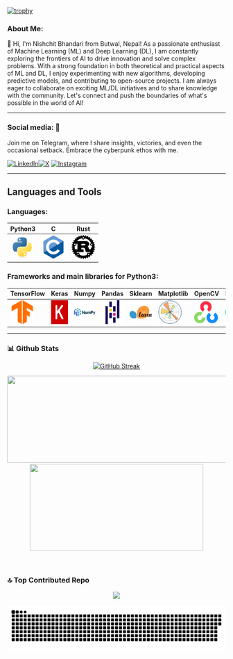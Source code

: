 [![trophy](https://github-profile-trophy.vercel.app/?username=nishchitbh&title=Stars,Followers,Commits,Repositories,MultipleLang,PullRequest&theme=tokyonight)](https://github.com/ryo-ma/github-profile-trophy)
  
### About Me:    

👋 Hi, I'm Nishchit Bhandari from Butwal, Nepal! As a passionate enthusiast of Machine Learning (ML) and Deep Learning (DL), I am constantly exploring the frontiers of AI to drive innovation and solve complex problems. With a strong foundation in both theoretical and practical aspects of ML and DL, I enjoy experimenting with new algorithms, developing predictive models, and contributing to open-source projects. I am always eager to collaborate on exciting ML/DL initiatives and to share knowledge with the community. Let's connect and push the boundaries of what's possible in the world of AI!

---
   
### Social media: 📡    
Join me on Telegram, where I share insights, victories, and even the occasional setback. Embrace the cyberpunk ethos with me. 

[![LinkedIn](https://img.shields.io/badge/LinkedIn-%230077B5.svg?logo=linkedin&logoColor=white)](https://linkedin.com/in/nishchit-bhandari-3bbb6b195)[![X](https://img.shields.io/badge/X-black.svg?logo=X&logoColor=white)](https://x.com/mr0bn0xious) [![Instagram](https://img.shields.io/badge/Instagram-%23E4405F.svg?logo=Instagram&logoColor=white)](https://instagram.com/nishchit.b)

---
## Languages and Tools

<div>

### Languages:
| Python3 | C | Rust |
|----------|----------|----------|
|  <img src="https://github.com/devicons/devicon/blob/master/icons/python/python-original.svg" title="Python"  alt="Python" width="55" height="55"/> |  <img src="https://github.com/devicons/devicon/blob/master/icons/c/c-original.svg" title="C"  alt="C" width="55" height="55"/> |  <img src="https://github.com/devicons/devicon/blob/master/icons/rust/rust-original.svg" title="JavaScript" alt="Rust" width="55" height="55"/> |  <img src="https://github.com/devicons/devicon/blob/master/icons/solidity/solidity-original.svg" title="Solidity" alt="Solidity" width="55" height="55"/>|
  

### Frameworks and main libraries for Python3:

| TensorFlow | Keras | Numpy | Pandas | Sklearn | Matplotlib | OpenCV | FastAPI |
|----------|----------|----------|----------|----------|----------|----------|----------|
|  <img src="https://github.com/devicons/devicon/blob/master/icons/tensorflow/tensorflow-original.svg" title="Tensorflow"  alt="Tensorflow" width="55" height="55"/>|  <img src="https://github.com/devicons/devicon/blob/master/icons/keras/keras-original.svg" title="Keras"  alt="Keras" width="55" height="55"/>|  <img src="https://github.com/devicons/devicon/blob/master/icons/numpy/numpy-original-wordmark.svg" title="Numpy" alt="Numpy" width="55" height="55"/>|  <img src="https://github.com/devicons/devicon/blob/master/icons/pandas/pandas-original.svg" title="Pandas" alt="Pandas" width="55" height="55"/>|  <img src="https://github.com/devicons/devicon/blob/master/icons/scikitlearn/scikitlearn-original.svg" title="sklearn" alt="sklearn" width="55" height="55"/>|  <img src="https://github.com/devicons/devicon/blob/master/icons/matplotlib/matplotlib-original.svg" title="mpl" alt="mpl" width="55" height="55"/>| <img src="https://github.com/devicons/devicon/blob/master/icons/opencv/opencv-original.svg" title="mpl" alt="mpl" width="55" height="55"/>| <img src="https://github.com/devicons/devicon/blob/master/icons/fastapi/fastapi-original.svg" title="fastapi" alt="fastapi" width="55" height="55"/> |


</div>

---

### 📊 Github Stats

<p align="center">
  <a href="https://git.io/streak-stats"><img src="https://streak-stats.demolab.com?user=nishchitbh&theme=tokyonight&card_width=800" alt="GitHub Streak" /></a>
</p>
<p align="center">
  <img width="600" height="200" src="https://github-readme-stats.vercel.app/api?username=nishchitbh&show_icons=true&theme=tokyonight">
  <img width="400" height="200" src="https://github-readme-stats.vercel.app/api/top-langs/?username=nishchitbh&size_weight=0.0005&count_weight=0.3&layout=compact&theme=tokyonight">
</p>
<div id="header" align="center">
  <img src="https://komarev.com/ghpvc/?username=nishchitbh&style=for-the-badge&color=blueviolet" alt=""/>
</div>


### 🔝 Top Contributed Repo

<p align="center">
  <img src="https://github-contributor-stats.vercel.app/api?username=nishchitbh&limit=5&theme=tokyonight&combine_all_yearly_contributions=true">
</p>


<p align="center">
 <img width="1000" src="assets/github-snake.svg" alt="snake"/>
</p>
